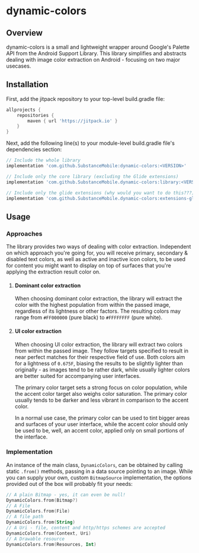 # dynamic-colors

## Overview

dynamic-colors is a small and lightweight wrapper around Google's Palette API from the Android Support Library. This library simplifies and abstracts dealing with image color extraction on Android - focusing on two major usecases.

## Installation

First, add the jitpack repository to your top-level build.gradle file:
```groovy
allprojects {
    repositories {
        maven { url 'https://jitpack.io' }
    }
}
```
Next, add the following line(s) to your module-level build.gradle file's dependencies section:
```groovy
// Include the whole library
implementation 'com.github.SubstanceMobile:dynamic-colors:<VERSION>'

// Include only the core library (excluding the Glide extensions)
implementation 'com.github.SubstanceMobile.dynamic-colors:library:<VERSION>'

// Include only the glide extensions (why would you want to do this???)
implementation 'com.github.SubstanceMobile.dynamic-colors:extensions-glide:<VERSION>'
```

## Usage

### Approaches

The library provides two ways of dealing with color extraction. Independent on which approach you're going for, you will receive primary, secondary & disabled text colors, as well as active and inactive icon colors, to be used for content you might want to display on top of surfaces that you're applying the extraction result color on.

1. #### Dominant color extraction

    When choosing dominant color extraction, the library will extract the color with the highest population from within the passed image, regardless of its lightness or other factors. The resulting colors may range from ```#FF000000``` (pure black) to ```#FFFFFFFF``` (pure white).

2. #### UI color extraction

    When choosing UI color extraction, the library will extract two colors from within the passed image. They follow targets specified to result in near perfect matches for their respective field of use. Both colors aim for a lightness of ```0.675F```, biasing the results to be slightly lighter than originally - as images tend to be rather dark, while usually lighter colors are better suited for accompanying user interfaces.
    
    The primary color target sets a strong focus on color population, while the accent color target also weighs color saturation. The primary color usually tends to be darker and less vibrant in comparison to the accent color.
    
    In a normal use case, the primary color can be used to tint bigger areas and surfaces of your user interface, while the accent color should only be used to be, well, an accent color, applied only on small portions of the interface.

### Implementation

An instance of the main class, ```DynamicColors```, can be obtained by calling static ```.from()``` methods, passing in a data source pointing to an image. While you can supply your own, custom ```BitmapSource``` implementation, the options provided out of the box will probably fit your needs:

```kotlin
// A plain Bitmap - yes, it can even be null!
DynamicColors.from(Bitmap?)
// A File
DynamicColors.from(File)
// A file path
DynamicColors.from(String)
// A Uri - file, content and http/https schemes are accepted
DynamicColors.from(Context, Uri)
// A Drawable resource
DynamicColors.from(Resources, Int)
```
